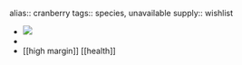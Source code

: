 alias:: cranberry
tags:: species, unavailable
supply:: wishlist

- ![](https://peach-geographical-bat-397.mypinata.cloud/ipfs/QmR4ViyvrjG6ciwniSbr6thnW9bozHqn6owfHVLf1LTifd)
-
- [[high margin]] [[health]]